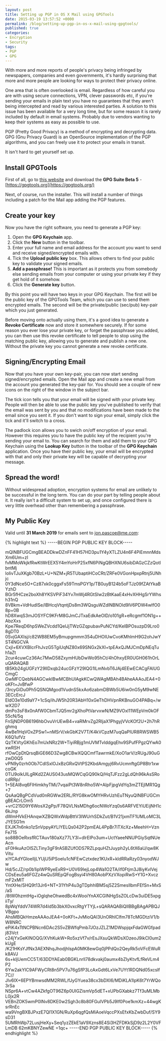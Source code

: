 ```yaml
---
layout: post
title: Setting up PGP in OS X Mail using GPGTools
date: 2015-03-19 13:57:52 +0000
permalink: /blog/setting-up-pgp-in-os-x-mail-using-gpgtools/
published: true
categories:
- Encryption
- Security
tags:
- PGP
- GPG
---
```


With more and more reports of people's privacy being infringed by newspapers, companies and even governments, it's hardly surprising that more and more people are looking for ways to protect their privacy online.

One area that is often overlooked is email. Regardless of how careful you are with using secure connections, VPN, clever passwords etc, if you're sending your emails in plain text you have no guarantees that they aren't being intercepted and read by various interested parties. A solution to this issue has been available for a very long time, but for some reason it is rarely included by default in email systems. Probably due to vendors wanting to keep their systems as easy as possible to use.

PGP (Pretty Good Privacy) is a method of encrypting and decrypting data. GPG (Gnu Privacy Guard) is an OpenSource implementation of the PGP algorithms, and you can freely use it to protect your emails in transit.

It isn't hard to get yourself set up.

## Install GPGTools

First of all, go to [this website](https://gpgtools.org/) and download the **GPG Suite Beta 5** - [https://gpgtools.org](https://gpgtools.org/)

Next, of course, run the installer. This will install a number of things including a patch for the Mail app adding the PGP features.

## Create your key

Now you have the right software, you need to generate a PGP key:

1. Open the **GPG Keychain** app.
1. Click the **New** button in the toolbar.
1. Enter your full name and email address for the account you want to send and receive signed/encrypted emails with.
1. Tick the **Upload public key** box. This allows others to find your public key to validate your signed emails.
1. **Add a passphrase!** This is important as it protects you from somebody else sending emails from your computer or using your private key if they get hold of it somehow.
1. Click the **Generate key** button.

By this point you will have two keys in your GPG Keychain. The first will be the public key of the GPGTools Team, which you can use to send them encrypted emails. The second will be the private/public (sec/pub) key-pair which you just generated.

Before moving onto actually using them, it's a good idea to generate a **Revoke Certificate** now and store it somewhere securely. If for some reason you ever lose your private key, or forget the passphrase you added, you can then use this revoke certificate to tell people to stop using the matching public key, allowing you to generate and publish a new one. Without the private key you cannot generate a new revoke certificate.

## Signing/Encrypting Email

Now that you have your own key-pair, you can now start sending signed/encrypted emails. Open the Mail app and create a new email from the account you generated the key-pair for. You should see a couple of new icons on the right of the window in the subject bar.

The tick icon tells you that your email will be signed with your private key. People will then be able to use the public key you've published to verify that the email was sent by you and that no modifications have been made to the email since you sent it. If you don't want to sign your email, simply click the tick and it'll switch to a cross.

The padlock icon allows you to swich on/off encryption of your email. However this requires you to have the public key of the recipient you're sending your email to. You can search for them and add them to your GPG Keychain using the **Lookup Key** button in the toolbar of the **GPG Keychain** application. Once you have their public key, your email will be encrypted with that and only their private key will be capable of decrypting your message.

## Spread the word!

Without widespread adoption, encryption systems for email are unlikely to be successful in the long term. You can do your part by telling people about it. It really isn't a difficult system to set up, and once configured there is very little overhead other than remembering a passphrase.

## My Public Key

Valid until **31 March 2019** for emails sent to [jon.pascoe@me.com](jon.pascoe@me.com):

{% highlight text %}
-----BEGIN PGP PUBLIC KEY BLOCK-----

mQINBFUGCmgBEADDkwDZnFF41H57HD3pu1Y4yXTLZU4n6F4PiEmnnMdsXm6Um+zI
fvMMoWkjkfRwKtWrEEX5Y4mYoHrP25xfN6PiNgQBHXNU6sibDAGzCZzQotlbntMj
loIivTJuXKgb70BzL+U+NZM+jR5TUbaptiHCoCRt/ZRFe0VGonHpxpRtnj5UNhjc
0Y3dNce5O+Cz87xk0cggxFs59TmsPGY1p/TB0uyB124b5oFTJz09fZAtYkaBYzhD
BGr5fHCze2boXh8YKSVPiF34Yv7mWj4RGtSIw2zBtKaaE4xHvXHHgSrYWhsh31nQ
8VBkm+VdHudISe/IBHcqVtqntjDs8m3WQsguWZdlNBNOld9lV6PDW4wlfO08p+0B
hD8XwqS3mJOSYFC9KFrM8GJmCJTxaEdkAeOlD/o101gR+eRcgmf1ON1g++AbzXxs
Kpe7ReqD6hpSWeZVcdd1QelJjTWzGZqpubavPuNCYd/KeIBPOsuzpD9Lro08gDT0
0SvjGAXIsj/c82WB8EM5yBmupgmmm354uDHOIUwCvoKMhlmH9G2ohJwYST4NGCVA
Cxjl+6XVXBIcrFhJvzG5TgiUqNZ80x69SNGx2kXI+tpEAxQJMJCmDpNEqTuh1aZt
2cur4cuwCz36Ac7MwD58ZxymHUbDwWo95hCt/4hOhxyER0UGH061hOrLuQARAQAB
tB5Kb24gUGFzY29lIDxqb24ucGFzY29lQG1lLmNvbT6JAj4EEwECACgFAlUGCmgC
GwMFCQebN4AGCwkIBwMCBhUIAgkKCwQWAgMBAh4BAheAAAoJEA4+0oKFt+JvBfwP
/3rcyGiDu0Ph5QSNQMgod1VudnS5kxAo6zabmDBWb5U6iw0nG5yM9wNE3ECcErcJ
EldO3e10d9aY7+1cSq/ihJW5h20R3AbH10xGeThDHVpnRKBnuGO4PABq+/wwX2D7
dmPo3sF8x0nAfW0CbmTJQ5mr2gXhoPtVarvxwN/MZ9VOxl11WEpVm0kOF55cN/5q
FnSjNDP0B6196hbOvuVrUEwB4+vaRMrvZg2RIjaX1PhgyjVVcKOf2U+2h7hRghmq
4wBe1HqVOxZPSw1+nMSrV/xkGbK2V7T/K4kVCpzM7uqQaPlUR8RWSWB5K6Q1ufVz
QzTKVtyGKhEo7mUxNRz2W+TiyiRBjg1mUVMTvlddgqEhv9SPufFPgzQYwA0xwRSH
rfOwCpDtQrsqBiGE66D3Zwg8CBwXQQCmfTawrmkE/XoO1arV/zRUgJ90uGzwD0Q5
vPN9y0zrh0Ob7CdISxlOJxBzGRxQVtPS2KbdAmgyj6RvUcmnftgGP8Btr1xwcoGK
0TlJ9olkUILgRKd2ZAUS043usMQWCqGQ90kQ/HqTJFzz2gLdQh96kAsSRocdRRp/
1+5EAl8vq6FIHimkhyTMi/7vqaiPt3W8nRho5W+AIpFjpgVdYq3mZTEjIMR1Qg+7
QsAaQBgPCdVud0nRGWw2ERL/RYG8kwOMYHRvUzhEuTNyuQINBFUGCmgBEACrLOm5
+vrC215D9Y6WosX2gPp/F78QVLNsMDhg6ocNWoYzq0s6ARFVEYiUEijNH1c6kJnp
dWmHVkEHAnqwXZBQWxWdpBttV3IWUrhSDkZut/B1V21jxmTF1UMLoMC3LJYESG1m
EXJK7n6nko1zSnVppyAYLIYELQs042P2pmEAL4PpBr7iTXcXz+MeehH+VznFe715
so88BOeRxsfRCTAuv180aXz77LY3I+dlrElPo3um+UctYaeeNNUPGiySqtNUeAcn
sF0HkuAzOlSZLTiny3gF9rASBZUfODS7RZLpquHZtJuyph2yL6tX6aU/qw8KVitu
xiYCAdYGloelIjLYUjU5iPSoelu1cNFEwCztxdez1KUxR+kldRRaRzy03nyodWJw
Hd/5cJZ/rp0b1iplWPRyeExR9+U0V69IejLop4Wa1O2TA/if0Ftjm3J8iyKvlVej
CDsEeu5a6FGZz4wQuSREpQFogBsyi4VH80AobPXzVXopiRwS+Y1G+XvczmF2xMlT
YntXHe/SHQ9t13Jr6+NT+31YhP4u3gTDphhlBM5sj5Z2SmesIlbmFEfSn+MxS/aS
/8tW0hzmtHg+iOglqheOhwedBc4xWooiYnAXCGINHgSsZOLcDw3uiDE5xpgiiTy/
8pWqYddV74WR7d4Id5b3bkX0vxcRtgYTYjL+sQARAQABiQIlBBgBAgAPBQJVBgpo
AhsMBQkHmzeAAAoJEA4+0oKFt+JvMioQAI3UnORhIClfm78TcMGDtziV1/bW8NRC
ePiK4xTtNCPBNcn6DAc2S5vZBWfqPmb7JOzJZLZ1MDWspjqxFdaGWGfpadj83Vct
c24jYxGeKINOQG/XVhKukW+Ro5xzVf7v/rEsJXsuQkWDsXOzeoJ9ikCI0um2kUgE
/K21HKsYJfNx3AEXNhqJhodjhIspA0MK8ewGq0jPPdQo2QeyRk5oVFcEWuRk8AVJ
6s+kljUemCC5T/63DDYAEab0BGKLnrll78dkvakj0aumx4bZIyKtvfLfReVLm4P2
6Yw2akYIC9AFWyCRt8n5PV7u76gSfP3LcAxGdt6LxVe7UYt1RDQNd05xcslf7C//
Jlv6lX+6EPYBmwsdMM2RWL/fJyGYuea38cx3bDXI6/MDiKLA1lpK6t7YrWQo3rSa
NSpr6A+vtCw4AZkfgOT96Z6p0UIGZismVp5dET+xUPbGXabkz7Tf3uMLMbL0jx2R
VEBnZOK5wmP0INv8DKE0w2Sgh3c8b80FGuIVPb5J9lf0Poe1kmXz+44wgKsrRnEc
wa9VngBXBJPxzE7Ql1X1GN/RuXp6qgfQsMiAoeVqccPXsEfxKbZwbDuf/SY9sD31
5UMRhWp72LusjHeXy+Seq1yzZEkE1aV9Xzns8E4Si3HZFDKkSjD9z2L2Y0VFLmDB
62mKBNYZewNE
=1qc+
-----END PGP PUBLIC KEY BLOCK-----
{% endhighlight %}
